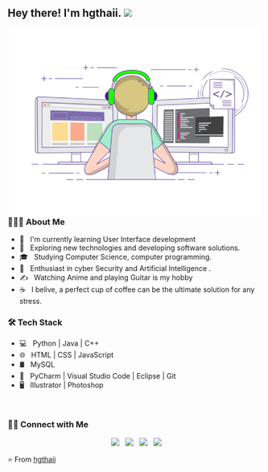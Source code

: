 <h2> Hey there! I'm hgthaii. <img src="https://github.com/souvikguria98/souvikguria98/blob/master/Hi.gif" width="25"></h2>
<img align="right" alt="GIF" src="https://raw.githubusercontent.com/devSouvik/devSouvik/master/gif3.gif" width="500"/>

<h3> 👨🏻‍💻 About Me </h3>

- 🔭 &nbsp; I'm currently learning User Interface development
- 🤔 &nbsp; Exploring new technologies and developing software solutions.
- 🎓 &nbsp; Studying Computer Science, computer programming.
- 🌱 &nbsp; Enthusiast in cyber Security and Artificial Intelligence .
- ✍️ &nbsp; Watching Anime and playing Guitar is my hobby
- ☕ &nbsp; I belive, a perfect cup of coffee can be the ultimate solution for any stress. 

<h3>🛠 Tech Stack</h3>

- 💻 &nbsp; Python | Java | C++  
- 🌐 &nbsp; HTML | CSS | JavaScript
- 🛢 &nbsp; MySQL
- 🔧 &nbsp; PyCharm | Visual Studio Code | Eclipse | Git
- 🖥 &nbsp; Illustrator | Photoshop

</br>

<h3> 🤝🏻 Connect with Me </h3>

<p align="center">
&nbsp; <a href="https://fb.com/hgthaii" target="_blank" rel="noopener noreferrer"><img src="https://img.icons8.com/fluency/48/000000/facebook.png" width="50"/></a>  
&nbsp; <a href="https://www.instagram.com/_hgthaii" target="_blank" rel="noopener noreferrer"><img src="https://img.icons8.com/fluency/48/000000/instagram-new.png" width="50" /></a>  
&nbsp; <a href="https://www.linkedin.com/in/ho%C3%A0ng-th%C3%A1i-079050202" target="_blank" rel="noopener noreferrer"><img src="https://img.icons8.com/fluency/48/000000/linkedin.png" width="50" /></a>
&nbsp; <a href="mailto:hoangthai.txt@gmail.com" target="_blank" rel="noopener noreferrer"><img src="https://img.icons8.com/plasticine/100/000000/gmail.png"  width="50" /></a>
</p>

⭐️ From [hgthaii](https://github.com/hgthaii)
